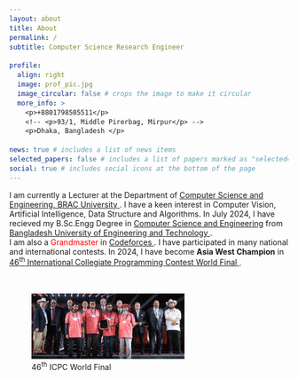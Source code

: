 ```yaml
---
layout: about
title: About
permalink: /
subtitle: Computer Science Research Engineer

profile:
  align: right
  image: prof_pic.jpg
  image_circular: false # crops the image to make it circular
  more_info: >
    <p>+8801798505511</p>
    <!-- <p>93/1, Middle Pirerbag, Mirpur</p> -->
    <p>Dhaka, Bangladesh </p>

news: true # includes a list of news items
selected_papers: false # includes a list of papers marked as "selected={true}"
social: true # includes social icons at the bottom of the page
---
```

<p>
<!-- job --> I am currently a Lecturer at the Department of <a href="https://cse.sds.bracu.ac.bd/"> Computer Science and Engineering, BRAC University </a>. <!-- research interest --> I have a keen interest in Computer Vision, Artificial Intelligence, Data Structure and Algorithms.<!-- Education --> In July 2024, I have recieved my B.Sc.Engg Degree in <a href="https://cse.buet.ac.bd/"> Computer Science and Engineering</a> from <a href="https://buet.ac.bd/"> Bangladesh University of Engineering and Technology </a>. <br>
<!-- CP --> I am also a <span style="color:Red">Grandmaster</span> in <a href="https://codeforces.com"> Codeforces </a>. I have participated in many national and international contests. In 2024, I have become <b>Asia West Champion</b> in <a href="https://icpc.global/"> 46<sup>th</sup> International Collegiate Programming Contest World Final </a>. <br><br><br>
</p>
<figure>
<img src="/assets/img/wf2022-cropped.jpg" width="65%" alt="ICPC World Final 2022">
<figcaption>46<sup>th</sup> ICPC World Final</figcaption>
</figure>